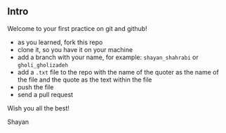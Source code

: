 ## Intro
Welcome to your first practice on git and github!
- as you learned, fork this repo
- clone it, so you have it on your machine
- add a branch with your name, for example: `shayan_shahrabi` or `gholi_gholizadeh`
- add a `.txt` file to the repo with the name of the quoter as the name of the file and the quote as the text within the file
- push the file
- send a pull request

Wish you all the best! 


Shayan
